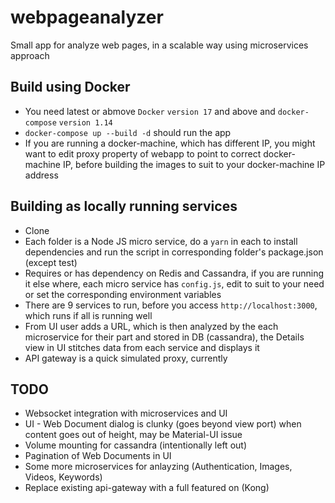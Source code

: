 # webpageanalyzer
Small app for analyze web pages, in a scalable way using microservices approach

## Build using Docker
- You need latest or abmove `Docker` `version 17` and above and `docker-compose` `version 1.14`
- `docker-compose up --build -d` should run the app
- If you are running a docker-machine, which has different IP, you might want to edit proxy property of webapp to point to correct docker-machine IP, before building the images to suit to your docker-machine IP address

## Building as locally running services
- Clone
- Each folder is a Node JS micro service, do a `yarn` in each to install dependencies and run the script in corresponding folder's package.json (except test)
- Requires or has dependency on Redis and Cassandra, if you are running it else where, each micro service has `config.js`, edit to suit to your need or set the corresponding environment variables
- There are 9 services to run, before you access `http://localhost:3000`, which runs if all is running well
- From UI user adds a URL, which is then analyzed by the each microservice for their part and stored in DB (cassandra), the Details view in UI stitches data from each service and displays it
- API gateway is a quick simulated proxy, currently

## TODO
- Websocket integration with microservices and UI
- UI - Web Document dialog is clunky (goes beyond view port) when content goes out of height, may be Material-UI issue
- Volume mounting for cassandra (intentionally left out)
- Pagination of Web Documents in UI
- Some more microservices for anlayzing (Authentication, Images, Videos, Keywords)
- Replace existing api-gateway with a full featured on (Kong)
